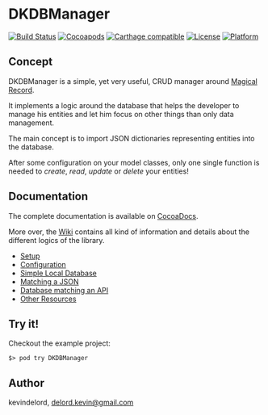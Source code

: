 # DKDBManager

[![Build Status](https://travis-ci.org/kevindelord/DKDBManager.svg?branch=master)](https://travis-ci.org/kevindelord/DKDBManager)
[![Cocoapods](https://img.shields.io/cocoapods/v/DKDBManager.svg?style=flat)](http://cocoadocs.org/docsets/DKDBManager)
[![Carthage compatible](https://img.shields.io/badge/Carthage-compatible-4BC51D.svg?style=flat)](https://github.com/kevindelord/DKDBManager)
[![License](https://img.shields.io/cocoapods/l/DKDBManager.svg?style=flat)](http://cocoadocs.org/docsets/DKDBManager)
[![Platform](https://img.shields.io/cocoapods/p/DKDBManager.svg?style=flat)](http://cocoadocs.org/docsets/DKDBManager)

## Concept

DKDBManager is a simple, yet very useful, CRUD manager around [Magical Record](https://github.com/magicalpanda/MagicalRecord).

It implements a logic around the database that helps the developer to manage his entities and let him focus on other things than only data management.

The main concept is to import JSON dictionaries representing entities into the database.

After some configuration on your model classes, only one single function is needed to _create_, _read_, _update_ or _delete_ your entities!

## Documentation

The complete documentation is available on [CocoaDocs](http://cocoadocs.org/docsets/DKDBManager).

More over, the [Wiki](https://github.com/kevindelord/DKDBManager/wiki) contains all kind of information and details about the different logics of the library.

- [Setup](https://github.com/kevindelord/dkdbmanager/wiki#setup)
- [Configuration](https://github.com/kevindelord/dkdbmanager/wiki#configuration)
- [Simple Local Database](https://github.com/kevindelord/dkdbmanager/wiki#simple-local-database)
- [Matching a JSON](https://github.com/kevindelord/dkdbmanager/wiki#matching-a-json)
- [Database matching an API](https://github.com/kevindelord/dkdbmanager/wiki#database-matching-an-api)
- [Other Resources](https://github.com/kevindelord/dkdbmanager/wiki#other-resources)

## Try it!

Checkout the example project:

	$> pod try DKDBManager

## Author

kevindelord, delord.kevin@gmail.com
